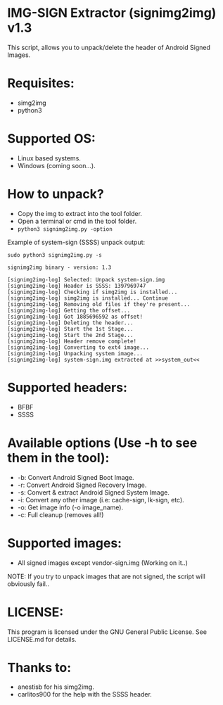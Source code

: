 IMG-SIGN Extractor (signimg2img) v1.3
=====================================
This script, allows you to unpack/delete the header of Android Signed Images.

Requisites:
=====================================
* simg2img
* python3

Supported OS:
=====================================
* Linux based systems.
* Windows (coming soon...).

How to unpack?
=====================================
* Copy the img to extract into the tool folder.
* Open a terminal or cmd in the tool folder.
* ```python3 signimg2img.py -option```

Example of system-sign (SSSS) unpack output:
```
sudo python3 signimg2img.py -s

signimg2img binary - version: 1.3

[signimg2img-log] Selected: Unpack system-sign.img
[signimg2img-log] Header is SSSS: 1397969747
[signimg2img-log] Checking if simg2img is installed...
[signimg2img-log] simg2img is installed... Continue
[signimg2img-log] Removing old files if they're present...
[signimg2img-log] Getting the offset...
[signimg2img-log] Got 1885696592 as offset!
[signimg2img-log] Deleting the header...
[signimg2img-log] Start the 1st Stage...
[signimg2img-log] Start the 2nd Stage...
[signimg2img-log] Header remove complete!
[signimg2img-log] Converting to ext4 image...
[signimg2img-log] Unpacking system image...
[signimg2img-log] system-sign.img extracted at >>system_out<<
```

Supported headers:
=====================================
* BFBF
* SSSS

Available options (Use -h to see them in the tool):
=====================================
* -b: Convert Android Signed Boot Image.
* -r: Convert Android Signed Recovery Image.
* -s: Convert & extract Android Signed System Image.
* -i: Convert any other image (i.e: cache-sign, lk-sign, etc).
* -o: Get image info (-o image_name).
* -c: Full cleanup (removes all!)

Supported images:
=====================================
* All signed images except vendor-sign.img (Working on it..)

NOTE: If you try to unpack images that are not signed, the script will obviously fail..

LICENSE:
=====================================
This program is licensed under the GNU General Public License. See LICENSE.md for details.

Thanks to:
=====================================
* anestisb for his simg2img.
* carlitos900 for the help with the SSSS header.
